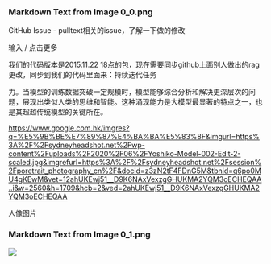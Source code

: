 ### Markdown Text from Image 0_0.png

GitHub Issue - pulltext相关的issue，了解一下做的修改

输入 / 点击更多

我们的代码版本是2015.11.22 18点的包，现在需要同步github上面别人做出的rag更改，同步到我们的代码里面来：持续迭代任务

力。当模型的训练数据突破一定规模时，模型能够综合分析和解决更深层次的问题，展现出类似人类的思维和智能。这种涌现能力是大模型最显著的特点之一，也是其超越传统模型的关键所在。

https://www.google.com.hk/imgres?q=%E5%9B%BE%E7%89%87%E4%BA%BA%E5%83%8F&imgurl=https%3A%2F%2Fsydneyheadshot.net%2Fwp-content%2Fuploads%2F2020%2F06%2FYoshiko-Model-002-Edit-2-scaled.jpg&imgrefurl=https%3A%2F%2Fsydneyheadshot.net%2Fsession%2Fporetrait_photography_cn%2F&docid=z3zN2tF4FDnG5M&tbnid=q6po0MU4gKEwM&vet=12ahUKEwj51__D9K6NAxVexzgGHUKMA2YQM3oECHEQAA..i&w=2560&h=1709&hcb=2&ved=2ahUKEwj51__D9K6NAxVexzgGHUKMA2YQM3oECHEQAA

人像图片

### Markdown Text from Image 0_1.png

![](0_1.png)
